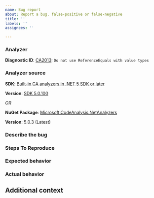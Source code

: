 ```yaml
---
name: Bug report
about: Report a bug, false-positive or false-negative
title: ''
labels: ''
assignees: ''

---
```


### Analyzer

**Diagnostic ID**: [CA2013](https://docs.microsoft.com/dotnet/fundamentals/code-analysis/quality-rules/ca2013): `Do not use ReferenceEquals with value types`

### Analyzer source

**SDK**: [Built-in CA analyzers in .NET 5 SDK or later](https://docs.microsoft.com/dotnet/fundamentals/productivity/code-analysis)

**Version**: [SDK 5.0.100](https://dotnet.microsoft.com/download/dotnet/5.0)

<!--
Note: Updates to NuGet package are more frequent than SDK, which means the NuGet package has fixes that haven't yet made it into the SDK.
      Please check whether you can reproduce the bug you encountered in the latest NuGet package.
-->

_OR_

**NuGet Package**: [Microsoft.CodeAnalysis.NetAnalyzers](https://www.nuget.org/packages/Microsoft.CodeAnalysis.NetAnalyzers)

**Version**: 5.0.3 (Latest)

<!--
NOTE: `Microsoft.CodeAnalysis.FxCopAnalyzers` package has been deprecated in favor of 'Microsoft.CodeAnalysis.NetAnalyzers', that ships with the .NET SDK.
      Please refer to https://docs.microsoft.com/visualstudio/code-quality/migrate-from-fxcop-analyzers-to-net-analyzers to migrate to .NET analyzers.
-->

### Describe the bug

<!-- A clear and concise description of what the bug is. -->

### Steps To Reproduce

<!--
Provide the steps to reproduce the behavior:
1. Go to '...'
2. Click on '....'
3. Scroll down to '....'
4. See error
-->

### Expected behavior

### Actual behavior

## Additional context

<!-- Add any other context about the problem here. -->
